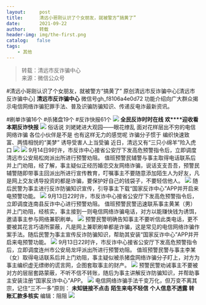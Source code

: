 ```yaml
---
layout:     post
title:      清远小哥刚认识了个女朋友，就被警方“搞黄了”
date:       2021-09-22
author:     转载
header-img: img/the-first.png
catalog:   false
tags:
    - 其他
---
```


<blockquote><p>转载：清远市反诈骗中心<br>
来源：微信公众号</p></blockquote>

#清远小哥刚认识了个女朋友，就被警方“搞黄了”
原创清远市反诈骗中心[清远市反诈骗中心]
**清远市反诈骗中心**
微信号gh_f8106a4e0d72
功能介绍向广大群众揭示电信网络诈骗犯罪手法、普及识骗防骗知识、传递反电诈最新资讯。

#刷单诈骗16个
#杀猪盘19个
#反诈快报61个
![]({{site.baseurl}}/postimg/3CxTSiafadcic5zyXUfbXLUClzlpaoknCpV4bErPg2kuuS97hoJJbNCtFOVZ9X0j5W26HDaregC5kibiaLGl8CPr9A.gif)
**全民反诈时时在线**
**欢****迎收看本期反诈快报**
![]({{site.baseurl}}/postimg/3CxTSiafadc8a4dOaanVmTQc2uAiapibyibo6OMNFicCLrib6Egdb2RsH9hjvyrgiao0xB2urGRvsQzTWWblUlg0a9xjQ.gif)
俗话说
刘姥姥进大观园——眼花缭乱
面对花样层出不穷的电信网络诈骗
各位小伙伴是不是
也有这样无力的感觉呢
诈骗分子惯于
编织快速致富、两情相悦的“美梦”
诱导受害人上当受骗
近日，清远又有“三只小绵羊”险入虎口
![]({{site.baseurl}}/postimg/3CxTSiafadcib2CECx3QOmVA3iaY3QdjYMEzduRHeMibxhUHqUEH1cC7RLic358mfr4Nc6So0Cib67mbOAyJ3FR68EDA.gif)
![]({{site.baseurl}}/postimg/3CxTSiafadcib663bgvSBxdwEZMktxsC1uPSRnWtzazsRhuKqtyMvTlicia0MoH1ibA2342C2xC7JydWBoibrom2CnmA.png)
9月14日9时许，市反诈中心接省公安厅下发高危预警指令后，立即调度清远市公安局松岗派出所进行预警劝阻。
值班预警民辅警与事主取得电话联系后并上门劝阻，经了解，事主疑似正经历婚恋交友网络诈骗，说话支支吾吾，预警民辅警随即带事主回派出所进行宣传教育，叮嘱事主不要随意添加陌生人为好友，凡是网上交友诱导投资的都是诈骗，要保护好自己的钱袋子，不要轻信他人。
![]({{site.baseurl}}/postimg/3CxTSiafadcib663bgvSBxdwEZMktxsC1uNBIPz6Ol6I0D6PPv3yJYpO7urrBG34bVkFHuARtJlTn4sbvEu5xpibg.png)
随后民警为事主进行反诈防骗知识宣传，引导事主下载“国家反诈中心”APP并开启来电预警功能。
![]({{site.baseurl}}/postimg/3CxTSiafadcib663bgvSBxdwEZMktxsC1uxqtIdWjPmZZ9bRl2pFYVHhpClsO7k7V7V3zpFCYsc74ZPkMLI4IWzw.png)
9月13日22时许，市反诈中心接省公安厅下发高危预警指令后，立即调度连南县反诈中心进行预警劝阻。
值班预警民警迅速联系事主黄某（男）并上门劝阻，经核实，事主接到一则电信网络诈骗电话，对方以能赚快钱为诱饵，邀请事主参与网络兼职刷单。
![]({{site.baseurl}}/postimg/3CxTSiafadcib663bgvSBxdwEZMktxsC1upUqXleyibK8yJrmvz3tRa4URZISkNMY1iaRWpuNLLPDuFbMIAmL6sJAQ.png)
预警民警明确告知事主不要听信此类电话，更不要被其花言巧语所蒙蔽，凡是网上兼职刷单都是诈骗，这是常见的电信网络诈骗作案手法。随后民警为事主宣传反诈防骗知识，帮助其安装“国家反诈中心”APP并开启来电预警功能。
![]({{site.baseurl}}/postimg/3CxTSiafadcib663bgvSBxdwEZMktxsC1uWdOFUkR8jx0m6JDMemt9kRZK2ddHjY3HhJVEicR8riafnAO6pYZwMicMw.png)
9月13日22时许，市反诈中心接省公安厅下发高危预警指令后，立即调度连州市公安局龙坪派出所进行预警劝阻。
值班预警民警与事主李某（女）取得电话联系后并上门劝阻，事主疑似被杀猪盘网络诈骗分子盯上，对方为事主编织虚无缥缈的谎言网，企图套取事主的财产。
![]({{site.baseurl}}/postimg/3CxTSiafadcib663bgvSBxdwEZMktxsC1u1r5eFeBB5JwkLpib2RFTiaBDGiaaytyKGxDiczs4eKkJ0LjXh8jIM4quFg.png)
预警民警劝诫事主不要被对方的层层套路蒙蔽，不听不信不转账，随后为事主讲解反诈防骗知识，并帮助事主安装注册“国家反诈中心”APP。
![]({{site.baseurl}}/postimg/3CxTSiafadcicSrq1TuCGjeg2XR8pkWTQy35zoTPIMPXzr1WuAj8qB3ZcbcVDsHhONZTzWhicTwzmQkTa4MDFcIyg.png)
电信网络诈骗手法千变万化，但万变不离其宗，记住“三不一多”原则：
**未知链接不点击**
**陌生来电不轻信**
**个人信息不透露**
**转账汇款多核实**
编辑：阻阻
![]({{site.baseurl}}/postimg/3CxTSiafadcic5zyXUfbXLUClzlpaoknCpErldQhhamfG7KH1qHGrr3icT9iaAoE1B4noSO7EewO2k8fys5pMuaoog.gif)
